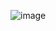 
![image](https://github.com/Dannagoni/todo-app-ts/assets/128631249/929fd46a-c009-4026-8496-a14845f6763c)
